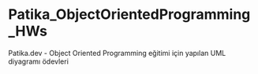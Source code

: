 # Patika_ObjectOrientedProgramming_HWs
Patika.dev - Object Oriented Programming eğitimi için yapılan UML diyagramı ödevleri
